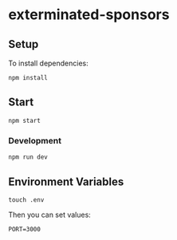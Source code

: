 # exterminated-sponsors

## Setup

To install dependencies:

    npm install

## Start

    npm start

### Development

    npm run dev

## Environment Variables

    touch .env

Then you can set values:

    PORT=3000
